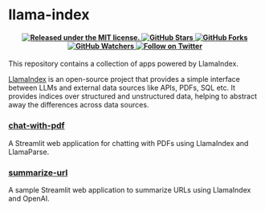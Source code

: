 # llama-index
<h4 align="center">
  <a href="https://github.com/alphasecio/llama-index/blob/main/LICENSE">
    <img src="https://img.shields.io/badge/license-MIT-blue.svg" alt="Released under the MIT license." />
  </a>
  <a href="https://github.com/alphasecio/llama-index">
    <img src="https://img.shields.io/github/stars/alphasecio/llama-index" alt="GitHub Stars" />
  </a>
  <a href="https://github.com/alphasecio/llama-index">
    <img src="https://img.shields.io/github/forks/alphasecio/llama-index" alt="GitHub Forks" />
  </a>
  <a href="https://github.com/alphasecio/llama-index">
    <img src="https://img.shields.io/github/watchers/alphasecio/llama-index" alt="GitHub Watchers" />
  </a>
  <a href="https://twitter.com/alphasecio">
    <img src="https://img.shields.io/twitter/follow/alphasecio?label=Follow" alt="Follow on Twitter" />
  </a>
</h4>

This repository contains a collection of apps powered by LlamaIndex. 

[LlamaIndex](https://www.llamaindex.ai) is an open-source project that provides a simple interface between LLMs and external data sources like APIs, PDFs, SQL etc. It provides indices over structured and unstructured data, helping to abstract away the differences across data sources. 

### [chat-with-pdf](https://github.com/alphasecio/llama-index/blob/main/chat-with-pdf)
A Streamlit web application for chatting with PDFs using LlamaIndex and LlamaParse.

### [summarize-url](https://github.com/alphasecio/llama-index/blob/main/summarize-url)
A sample Streamlit web application to summarize URLs using LlamaIndex and OpenAI.
